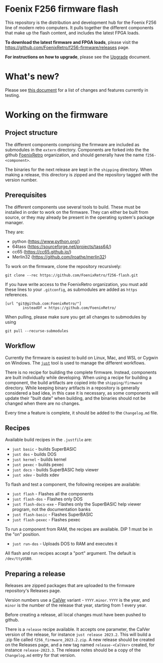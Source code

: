 # Foenix F256 firmware flash
This repository is the distribution and development hub for the Foenix F256 line of modern retro computers. It pulls together the different components that make up the flash content, and includes the latest FPGA loads.

**To download the latest firmware and FPGA loads**, please visit the https://github.com/FoenixRetro/f256-firmware/releases page.

**For instructions on how to upgrade**, please see the [Upgrade](HowToUpgrade.md) document.

# What's new?
Please see [this document](Changelog.md) for a list of changes and features currently in testing.

# Working on the firmware
## Project structure
The different components comprising the firmware are included as submodules in the `extern` directory. Components are forked into the the github [FoenixRetro](https://github.com/FoenixRetro) organization, and should generally have the name `f256-<component>`.

The binaries for the next release are kept in the `shipping` directory. When making a release, this directory is zipped and the repository tagged with the version number.

## Prerequisites
The different components use several tools to build. These must be installed in order to work on the firmware. They can either be built from source, or they may already be present in the operating system's package manager.

They are:
* python (https://www.python.org/)
* 64tass (https://sourceforge.net/projects/tass64/)
* cc65 (https://cc65.github.io/)
* Merlin32 (https://github.com/lroathe/merlin32)

To work on the firmware, clone the repository recursively:

```
git clone --rec https://github.com/FoenixRetro/f256-flash.git
```

If you have write access to the FoenixRetro organization, you must add these lines to your `.gitconfig`, as submodules are added as `https` references.

```
[url "git@github.com:FoenixRetro/"]
        insteadOf = https://github.com/FoenixRetro/
```

When pulling, please make sure you get all changes to submodules by using

```
git pull --recurse-submodules
```

## Workflow
Currently the firmware is easiest to build on Linux, Mac, and WSL or Cygwin on Windows. The [`just`](https://github.com/casey/just) tool is used to manage the different workflows.

There is no recipe for building the complete firmware. Instead, components are built individually while developing. When using a recipe for building a component, the build artifacts are copied into the `shipping/firmware` directory. While keeping binary artifacts in a repository is generally considered a bad idea, in this case it is necessary, as some components will update their "built date" when building, and the binaries should not be changed when there are no changes.

Every time a feature is complete, it should be added to the `Changelog.md` file.

## Recipes
Available build recipes in the `.justfile` are:

* `just basic` - builds SuperBASIC
* `just dos` - builds DOS
* `just kernel` - builds kernel
* `just pexec` - builds pexec
* `just docs` - builds SuperBASIC help viewer
* `just xdev` - builds xdev

To flash and test a component, the following receipes are available:

* `just flash` - Flashes all the components
* `just flash-dos` - Flashes only DOS
* `just flash-docs-exe` - Flashes only the SuperBASIC help viewer program, not the documentation banks
* `just flash-basic` - Flashes SuperBASIC
* `just flash-pexec` - Flashes pexec

To run a component from RAM, the recipes are available. DIP 1 must be in the "on" position.

* `just run-dos` - Uploads DOS to RAM and executes it

All flash and run recipes accept a "port" argument. The default is `/dev/ttyUSB0`.

## Preparing a release
Releases are zipped packages that are uploaded to the firmware repository's Releases page.

Version numbers use a [CalVer](https://calver.org/) variant - `YYYY.minor`. `YYYY` is the year, and `minor` is the number of the release that year, starting from 1 every year.

Before creating a release, all local changes must have been pushed to github.

There is a `release` recipe available. It accepts one parameter, the CalVer version of the release, for instance `just release 2023.2`. This will build a .zip file called `f256_firmware_2023.2.zip`. A new release should be created on the Releases page, and a new tag named `release-<CalVer>` created, for instance `release-2023.3`. The release notes should be a copy of the `Changelog.md` entry for that version.
